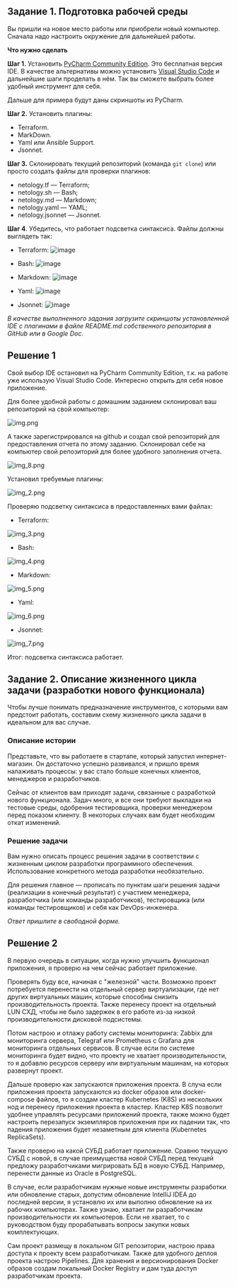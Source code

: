 ## Задание 1. Подготовка рабочей среды

Вы пришли на новое место работы или приобрели новый компьютер. Сначала надо настроить окружение для дальнейшей работы. 

**Что нужно сделать**

**Шаг 1.** Установить [PyCharm Community Edition](https://www.jetbrains.com/ru-ru/pycharm/download/). Это бесплатная версия IDE. В качестве альтернативы можно установить [Visual Studio Code](https://code.visualstudio.com/Download) и дальнейшие шаги проделать в нём. Так вы сможете выбрать более удобный инструмент для себя.

Дальше для примера будут даны скриншоты из PyCharm.

**Шаг 2.** Установить плагины:
* Terraform.
* MarkDown.
* Yaml или Ansible Support.
* Jsonnet.

**Шаг 3.** Склонировать текущий репозиторий (команда `git clone`) или просто создать файлы для проверки плагинов:

* netology.tf — Terraform;
* netology.sh — Bash;
* netology.md — Markdown;
* netology.yaml — YAML;
* netology.jsonnet — Jsonnet.

**Шаг 4**. Убедитесь, что работает подсветка синтаксиса. Файлы должны выглядеть так:

* Terraform: ![image](https://github.com/DemoniumBlack/fedorchukds-devops-33-1/assets/139940695/83d96888-e359-489e-acd2-e14e401e8c40)

* Bash: ![image](https://github.com/DemoniumBlack/fedorchukds-devops-33-1/assets/139940695/25e3490b-654f-46b6-92ad-2131ad0d421a)

* Markdown: ![image](https://github.com/DemoniumBlack/fedorchukds-devops-33-1/assets/139940695/6e186afb-7880-4f79-8c5a-b1562b5f6c41)

* Yaml: ![image](https://github.com/DemoniumBlack/fedorchukds-devops-33-1/assets/139940695/c376bdc7-3255-456d-84d3-6341a101880b)

* Jsonnet: ![image](https://github.com/DemoniumBlack/fedorchukds-devops-33-1/assets/139940695/48774dfe-3942-49fa-950a-f0ea0962561b)

*В качестве выполненного задания загрузите скриншоты установленной IDE с плагинами в файле README.md собственного репозитория в GitHub или в Google Doc.*


## Решение 1

Свой выбор IDE остановил на PyCharm Community Edition, т.к. на работе уже использую Visual Studio Code. Интересно открыть для себя новое приложение.

Для более удобной работы с домашним заданием склонировал ваш репозиторий на свой компьютер:

![img.png](img.png)

А также зарегистрировался на github и создал свой репозиторий для предоставления отчета по этому заданию.
Склонировал себе на компьютер свой репозиторий для более удобного заполнения отчета.

![img_8.png](img_8.png)


Установил требуемые плагины:

![img_2.png](img_2.png)


Проверяю подсветку синтаксиса в предоставленных вами файлах:
* Terraform:

![img_3.png](img_3.png)

* Bash:

![img_4.png](img_4.png)

* Markdown:

![img_5.png](img_5.png)

* Yaml:

![img_6.png](img_6.png)

* Jsonnet:

![img_7.png](img_7.png)

Итог: подсветка синтаксиса работает.


## Задание 2. Описание жизненного цикла задачи (разработки нового функционала)

Чтобы лучше понимать предназначение инструментов, с которыми вам предстоит работать, составим схему жизненного цикла задачи в идеальном для вас случае.

### Описание истории

Представьте, что вы работаете в стартапе, который запустил интернет-магазин. Он достаточно успешно развивался, и пришло время налаживать процессы: у вас стало больше конечных клиентов, менеджеров и разработчиков.

Сейчас от клиентов вам приходят задачи, связанные с разработкой нового функционала. Задач много, и все они требуют выкладки на тестовые среды, одобрения тестировщика, проверки менеджером перед показом клиенту. В некоторых случаях вам будет необходим откат изменений. 

### Решение задачи

Вам нужно описать процесс решения задачи в соответствии с жизненным циклом разработки программного обеспечения. Использование конкретного метода разработки необязательно. 

Для решения главное — прописать по пунктам шаги решения задачи (реализации в конечный результат) с участием менеджера, разработчика (или команды разработчиков), тестировщика (или команды тестировщиков) и себя как DevOps-инженера. 

*Ответ пришлите в свободной форме.*

## Решение 2

В первую очередь в ситуации, когда нужно улучшить функционал приложения, я проверю на чем сейчас работает приложение.

Проверять буду все, начиная с "железной" части. Возможно проект потребуется перенести на отдельный сервер виртуализации, где нет других виртуальных машин, которые способны снизить производительность проекта. Также перенесу проект на отдельный LUN СХД, чтобы не было задержек в его работе из-за низкой производительности дисковой подсистемы.

Потом настрою и отлажу работу системы мониторинга: Zabbix для мониторинга сервера, Telegraf или Prometheus с Grafana для мониторинга отдельных сервисов.
В случае если по системе мониторинга будет видно, что проекту не хватает производительности, то я добавлю ресурсов серверу или виртуальным машинам, на которых развернут проект.

Дальше проверю как запускаются приложения проекта. В случа если приложения проекта запускаются из docker образов или docker-compose файлов, то я создам кластер Kubernetes (K8S) из нескольких нод и перенесу приложения проекта в кластер.
Кластер K8S позволит удобнее управлять ресурсами приложений проекта, также можно будет настроить перезапуск экземпляров приложения при их падении так, что падения приложения будет незаметным для клиента (Kubernetes ReplicaSets).

Также проверю на какой СУБД работает приложение. Сравню текущую СУБД с новой, в случае преимущества новой СУБД перед текущей предложу разработчиками мигрировать БД в новую СУБД. Например, перенести данные из Oracle в PostgreSQL.

В случае, если разработчикам нужные новые инструменты разработки или обновление старых, допустим обновление IntelliJ IDEA до последней версии, я установлю их или выполню обновление на их рабочих компьютерах.
Также узнаю, хватает ли разработчикам производительности их компьютеров. Если не хватает, то с руководством буду прорабатывать вопросы закупки новых комплектующих.

Сам проект размещу в локальном GIT репозитории, настрою права доступа к проекту всем разработчикам. Также для удобного деплоя проекта настрою Pipelines. Для хранения и версионирования Docker образов создам локальный Docker Registry и дам туда доступ разработчикам проекта.
